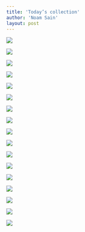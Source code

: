 ```yaml
---
title: 'Today’s collection'
author: 'Noam Sain'
layout: post
---
```


![](/assets/2017/2017-06-gallery-2.jpg)

![](/assets/2017/2017-06-gallery-3.jpg)

![](/assets/2017/2017-06-gallery-4.jpg)

![](/assets/2017/2017-06-gallery-5.jpg)

![](/assets/2017/2017-06-gallery-6.jpg)

![](/assets/2017/2017-06-gallery-7.jpg)

![](/assets/2017/2017-06-gallery-8.jpg)

![](/assets/2017/2017-06-gallery-9.jpg)

![](/assets/2017/2017-06-gallery-10.jpg)

![](/assets/2017/2017-06-gallery-11.jpg)

![](/assets/2017/2017-06-gallery-12.jpg)

![](/assets/2017/2017-06-gallery-13.jpg)

![](/assets/2017/2017-06-gallery-14.jpg)

![](/assets/2017/2017-06-gallery-15.jpg)

![](/assets/2017/2017-06-gallery-16.jpg)

![](/assets/2017/2017-06-gallery-17.jpg)

![](/assets/2017/2017-06-gallery-18.png)
